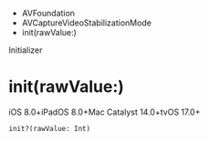 

- AVFoundation
- AVCaptureVideoStabilizationMode
-  init(rawValue:) 

Initializer

# init(rawValue:)

iOS 8.0+iPadOS 8.0+Mac Catalyst 14.0+tvOS 17.0+

``` source
init?(rawValue: Int)
```

